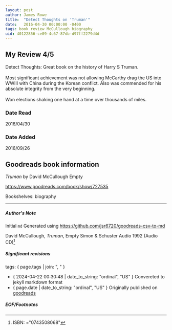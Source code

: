 ```yaml
---
layout: post
author: James Rowe
title:  "Detect Thoughts on 'Truman'"
date:   2016-04-30 00:00:00 -0400
tags: book review McCullough biography
uid: 40122856-ce09-4c67-87db-d97ff2279d4d
---
```


<!-- highly dependent on how you personally use jekyll templates, and how you want this to show up -->

## My Review 4/5

Detect Thoughts: Great book on the history of Harry S Truman. <br/><br/>Most significant achievement was not allowing McCarthy drag the US into WWIII with China during the Korean conflict. Also was commended for his absolute integrity from the very beginning. <br/><br/>Won elections shaking one hand at a time over thousands of miles.

### Date Read
2016/04/30

### Date Added
2016/09/26

## Goodreads book information

*Truman* by David McCullough
Empty

https://www.goodreads.com/book/show/727535

Bookshelves: biography

---

##### Author's Note

Initial `md` Generated using https://github.com/jsr6720/goodreads-csv-to-md

David McCullough, *Truman*, Empty Simon & Schuster Audio 1992 (Audio CD)[^1]

##### Significant revisions

tags: { page.tags | join: ", " } <!-- todo move this somewhere -->

- { 2024-04-22 00:30:48 | date_to_string: "ordinal", "US" } Convereted to jekyll markdown format 
- { page.date | date_to_string: "ordinal", "US" } Originally published on [goodreads](https://www.goodreads.com)

##### EOF/Footnotes

[^1]: ISBN: ="0743508068"